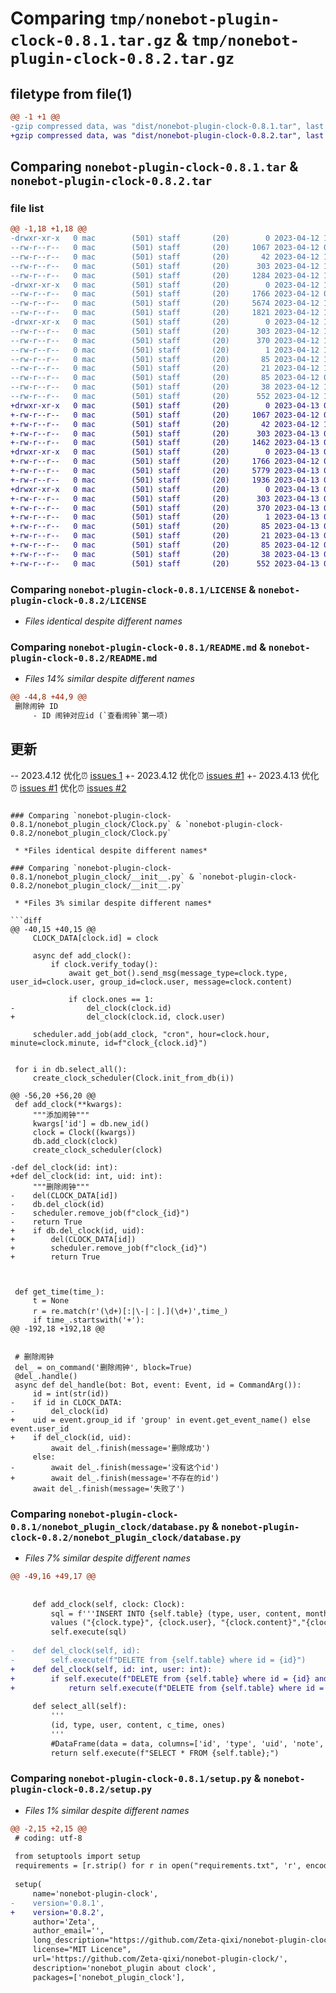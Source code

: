 # Comparing `tmp/nonebot-plugin-clock-0.8.1.tar.gz` & `tmp/nonebot-plugin-clock-0.8.2.tar.gz`

## filetype from file(1)

```diff
@@ -1 +1 @@
-gzip compressed data, was "dist/nonebot-plugin-clock-0.8.1.tar", last modified: Wed Apr 12 10:48:33 2023, max compression
+gzip compressed data, was "dist/nonebot-plugin-clock-0.8.2.tar", last modified: Thu Apr 13 03:19:51 2023, max compression
```

## Comparing `nonebot-plugin-clock-0.8.1.tar` & `nonebot-plugin-clock-0.8.2.tar`

### file list

```diff
@@ -1,18 +1,18 @@
-drwxr-xr-x   0 mac        (501) staff       (20)        0 2023-04-12 10:48:33.000000 nonebot-plugin-clock-0.8.1/
--rw-r--r--   0 mac        (501) staff       (20)     1067 2023-04-12 07:04:41.000000 nonebot-plugin-clock-0.8.1/LICENSE
--rw-r--r--   0 mac        (501) staff       (20)       42 2023-04-12 10:33:21.000000 nonebot-plugin-clock-0.8.1/MANIFEST.in
--rw-r--r--   0 mac        (501) staff       (20)      303 2023-04-12 10:48:33.000000 nonebot-plugin-clock-0.8.1/PKG-INFO
--rw-r--r--   0 mac        (501) staff       (20)     1284 2023-04-12 10:23:52.000000 nonebot-plugin-clock-0.8.1/README.md
-drwxr-xr-x   0 mac        (501) staff       (20)        0 2023-04-12 10:48:33.000000 nonebot-plugin-clock-0.8.1/nonebot_plugin_clock/
--rw-r--r--   0 mac        (501) staff       (20)     1766 2023-04-12 07:04:41.000000 nonebot-plugin-clock-0.8.1/nonebot_plugin_clock/Clock.py
--rw-r--r--   0 mac        (501) staff       (20)     5674 2023-04-12 10:39:38.000000 nonebot-plugin-clock-0.8.1/nonebot_plugin_clock/__init__.py
--rw-r--r--   0 mac        (501) staff       (20)     1821 2023-04-12 10:48:21.000000 nonebot-plugin-clock-0.8.1/nonebot_plugin_clock/database.py
-drwxr-xr-x   0 mac        (501) staff       (20)        0 2023-04-12 10:48:33.000000 nonebot-plugin-clock-0.8.1/nonebot_plugin_clock.egg-info/
--rw-r--r--   0 mac        (501) staff       (20)      303 2023-04-12 10:48:33.000000 nonebot-plugin-clock-0.8.1/nonebot_plugin_clock.egg-info/PKG-INFO
--rw-r--r--   0 mac        (501) staff       (20)      370 2023-04-12 10:48:33.000000 nonebot-plugin-clock-0.8.1/nonebot_plugin_clock.egg-info/SOURCES.txt
--rw-r--r--   0 mac        (501) staff       (20)        1 2023-04-12 10:48:33.000000 nonebot-plugin-clock-0.8.1/nonebot_plugin_clock.egg-info/dependency_links.txt
--rw-r--r--   0 mac        (501) staff       (20)       85 2023-04-12 10:48:33.000000 nonebot-plugin-clock-0.8.1/nonebot_plugin_clock.egg-info/requires.txt
--rw-r--r--   0 mac        (501) staff       (20)       21 2023-04-12 10:48:33.000000 nonebot-plugin-clock-0.8.1/nonebot_plugin_clock.egg-info/top_level.txt
--rw-r--r--   0 mac        (501) staff       (20)       85 2023-04-12 07:04:41.000000 nonebot-plugin-clock-0.8.1/requirements.txt
--rw-r--r--   0 mac        (501) staff       (20)       38 2023-04-12 10:48:33.000000 nonebot-plugin-clock-0.8.1/setup.cfg
--rw-r--r--   0 mac        (501) staff       (20)      552 2023-04-12 10:48:31.000000 nonebot-plugin-clock-0.8.1/setup.py
+drwxr-xr-x   0 mac        (501) staff       (20)        0 2023-04-13 03:19:51.000000 nonebot-plugin-clock-0.8.2/
+-rw-r--r--   0 mac        (501) staff       (20)     1067 2023-04-12 07:04:41.000000 nonebot-plugin-clock-0.8.2/LICENSE
+-rw-r--r--   0 mac        (501) staff       (20)       42 2023-04-12 10:33:21.000000 nonebot-plugin-clock-0.8.2/MANIFEST.in
+-rw-r--r--   0 mac        (501) staff       (20)      303 2023-04-13 03:19:51.000000 nonebot-plugin-clock-0.8.2/PKG-INFO
+-rw-r--r--   0 mac        (501) staff       (20)     1462 2023-04-13 03:19:28.000000 nonebot-plugin-clock-0.8.2/README.md
+drwxr-xr-x   0 mac        (501) staff       (20)        0 2023-04-13 03:19:51.000000 nonebot-plugin-clock-0.8.2/nonebot_plugin_clock/
+-rw-r--r--   0 mac        (501) staff       (20)     1766 2023-04-12 07:04:41.000000 nonebot-plugin-clock-0.8.2/nonebot_plugin_clock/Clock.py
+-rw-r--r--   0 mac        (501) staff       (20)     5779 2023-04-13 03:17:41.000000 nonebot-plugin-clock-0.8.2/nonebot_plugin_clock/__init__.py
+-rw-r--r--   0 mac        (501) staff       (20)     1936 2023-04-13 03:15:30.000000 nonebot-plugin-clock-0.8.2/nonebot_plugin_clock/database.py
+drwxr-xr-x   0 mac        (501) staff       (20)        0 2023-04-13 03:19:51.000000 nonebot-plugin-clock-0.8.2/nonebot_plugin_clock.egg-info/
+-rw-r--r--   0 mac        (501) staff       (20)      303 2023-04-13 03:19:51.000000 nonebot-plugin-clock-0.8.2/nonebot_plugin_clock.egg-info/PKG-INFO
+-rw-r--r--   0 mac        (501) staff       (20)      370 2023-04-13 03:19:51.000000 nonebot-plugin-clock-0.8.2/nonebot_plugin_clock.egg-info/SOURCES.txt
+-rw-r--r--   0 mac        (501) staff       (20)        1 2023-04-13 03:19:51.000000 nonebot-plugin-clock-0.8.2/nonebot_plugin_clock.egg-info/dependency_links.txt
+-rw-r--r--   0 mac        (501) staff       (20)       85 2023-04-13 03:19:51.000000 nonebot-plugin-clock-0.8.2/nonebot_plugin_clock.egg-info/requires.txt
+-rw-r--r--   0 mac        (501) staff       (20)       21 2023-04-13 03:19:51.000000 nonebot-plugin-clock-0.8.2/nonebot_plugin_clock.egg-info/top_level.txt
+-rw-r--r--   0 mac        (501) staff       (20)       85 2023-04-12 07:04:41.000000 nonebot-plugin-clock-0.8.2/requirements.txt
+-rw-r--r--   0 mac        (501) staff       (20)       38 2023-04-13 03:19:51.000000 nonebot-plugin-clock-0.8.2/setup.cfg
+-rw-r--r--   0 mac        (501) staff       (20)      552 2023-04-13 03:17:56.000000 nonebot-plugin-clock-0.8.2/setup.py
```

### Comparing `nonebot-plugin-clock-0.8.1/LICENSE` & `nonebot-plugin-clock-0.8.2/LICENSE`

 * *Files identical despite different names*

### Comparing `nonebot-plugin-clock-0.8.1/README.md` & `nonebot-plugin-clock-0.8.2/README.md`

 * *Files 14% similar despite different names*

```diff
@@ -44,8 +44,9 @@
 删除闹钟 ID
     - ID 闹钟对应id (`查看闹钟`第一项)
 ```
 
 
 
 ## 更新
-- 2023.4.12  优化⏰ [issues 1](https://github.com/Zeta-qixi/nonebot-plugin-clock/issues/1)
+- 2023.4.12  优化⏰ [issues #1](https://github.com/Zeta-qixi/nonebot-plugin-clock/issues/1)
+- 2023.4.13  优化⏰ [issues #1](https://github.com/Zeta-qixi/nonebot-plugin-clock/issues/1) 优化⏰ [issues #2](https://github.com/Zeta-qixi/nonebot-plugin-clock/issues/2)
```

### Comparing `nonebot-plugin-clock-0.8.1/nonebot_plugin_clock/Clock.py` & `nonebot-plugin-clock-0.8.2/nonebot_plugin_clock/Clock.py`

 * *Files identical despite different names*

### Comparing `nonebot-plugin-clock-0.8.1/nonebot_plugin_clock/__init__.py` & `nonebot-plugin-clock-0.8.2/nonebot_plugin_clock/__init__.py`

 * *Files 3% similar despite different names*

```diff
@@ -40,15 +40,15 @@
     CLOCK_DATA[clock.id] = clock
 
     async def add_clock():
         if clock.verify_today():
             await get_bot().send_msg(message_type=clock.type, user_id=clock.user, group_id=clock.user, message=clock.content)          
 
             if clock.ones == 1:
-                del_clock(clock.id)
+                del_clock(clock.id, clock.user)
 
     scheduler.add_job(add_clock, "cron", hour=clock.hour, minute=clock.minute, id=f"clock_{clock.id}")
 
 
 for i in db.select_all():
     create_clock_scheduler(Clock.init_from_db(i))
 
@@ -56,20 +56,20 @@
 def add_clock(**kwargs):
     """添加闹钟"""
     kwargs['id'] = db.new_id()
     clock = Clock((kwargs))
     db.add_clock(clock)
     create_clock_scheduler(clock)
 
-def del_clock(id: int):
+def del_clock(id: int, uid: int):
     """删除闹钟"""
-    del(CLOCK_DATA[id])
-    db.del_clock(id)
-    scheduler.remove_job(f"clock_{id}")
-    return True
+    if db.del_clock(id, uid):
+        del(CLOCK_DATA[id])
+        scheduler.remove_job(f"clock_{id}")
+        return True
 
 
 
 def get_time(time_):
     t = None
     r = re.match(r'(\d+)[:|\-|：|.](\d+)',time_)
     if time_.startswith('+'):
@@ -192,18 +192,18 @@
 
 
 # 删除闹钟
 del_ = on_command('删除闹钟', block=True)
 @del_.handle()
 async def del_handle(bot: Bot, event: Event, id = CommandArg()):
     id = int(str(id))
-    if id in CLOCK_DATA:
-        del_clock(id)
+    uid = event.group_id if 'group' in event.get_event_name() else event.user_id 
+    if del_clock(id, uid):
         await del_.finish(message='删除成功')
     else:
-        await del_.finish(message='没有这个id')
+        await del_.finish(message='不存在的id')
     await del_.finish(message='失败了')
```

### Comparing `nonebot-plugin-clock-0.8.1/nonebot_plugin_clock/database.py` & `nonebot-plugin-clock-0.8.2/nonebot_plugin_clock/database.py`

 * *Files 7% similar despite different names*

```diff
@@ -49,16 +49,17 @@
 
 
     def add_clock(self, clock: Clock):
         sql = f'''INSERT INTO {self.table} (type, user, content, month, day, week, c_time, ones)
         values ("{clock.type}", {clock.user}, "{clock.content}","{clock.month}","{clock.day}","{clock.week}","{clock.time}",{clock.ones});'''
         self.execute(sql)
 
-    def del_clock(self, id):
-        self.execute(f"DELETE from {self.table} where id = {id}")
+    def del_clock(self, id: int, user: int):
+        if self.execute(f"DELETE from {self.table} where id = {id} and user = {user}"):
+            return self.execute(f"DELETE from {self.table} where id = {id}")
 
     def select_all(self):
         '''
         (id, type, user, content, c_time, ones) 
         '''
         #DataFrame(data = data, columns=['id', 'type', 'uid', 'note', 'time', 'omes'])
         return self.execute(f"SELECT * FROM {self.table};")
```

### Comparing `nonebot-plugin-clock-0.8.1/setup.py` & `nonebot-plugin-clock-0.8.2/setup.py`

 * *Files 1% similar despite different names*

```diff
@@ -2,15 +2,15 @@
 # coding: utf-8
 
 from setuptools import setup
 requirements = [r.strip() for r in open("requirements.txt", 'r', encoding='utf-8').readlines()]
 
 setup(
     name='nonebot-plugin-clock',
-    version='0.8.1',
+    version='0.8.2',
     author='Zeta',
     author_email='',
     long_description="https://github.com/Zeta-qixi/nonebot-plugin-clock",
     license="MIT Licence",
     url='https://github.com/Zeta-qixi/nonebot-plugin-clock/',
     description='nonebot_plugin about clock',
     packages=['nonebot_plugin_clock'],
```

